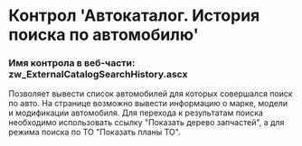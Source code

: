 ﻿---
description: 2.4.9.1
---
# Контрол 'Автокаталог. История поиска по автомобилю'
### Имя контрола в веб-части: zw_ExternalCatalogSearchHistory.ascx
Позволяет вывести список автомобилей для которых совершался поиск по авто.
На странице возможно вывести информацию о марке, модели и модификации автомобиля.
Для перехода к результатам поиска необходимо использовать ссылку "Показать дерево запчастей", а для режима поиска по ТО "Показать планы ТО".
